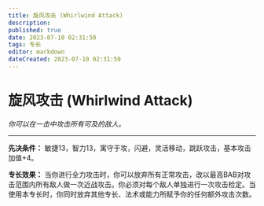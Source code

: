 ```yaml
---
title: 旋风攻击 (Whirlwind Attack)
description: 
published: true
date: 2023-07-10 02:31:50
tags: 专长
editor: markdown
dateCreated: 2023-07-10 02:31:50
---
```


# 旋风攻击 (Whirlwind Attack)

_你可以在一击中攻击所有可及的敌人。_

* * *

**先决条件：** 敏捷13，智力13，寓守于攻，闪避，灵活移动，跳跃攻击，基本攻击加值+4。

**专长效果：**
当你进行全力攻击时，你可以放弃所有正常攻击，改以最高BAB对攻击范围内所有敌人做一次近战攻击。你必须对每个敌人单独进行一次攻击检定。当使用本专长时，你同时放弃其他专长、法术或能力所赋予你的任何额外攻击次数。

